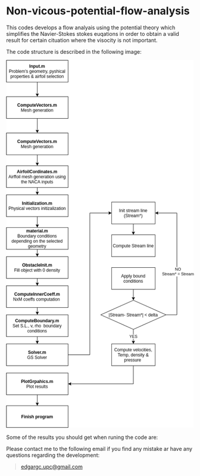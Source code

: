 # Non-vicous-potential-flow-analysis

This codes develops a flow analyais using the potential theory which simplifies the Navier-Stokes stokes euqations 
in order to obtain a valid result for certain cituation where the visocity is not important.

The code structure is described in the following image:

![Code stucture](./Figures/potential.png)


Some of the results you should get when runing the code are:




Please contact me to the following email if you find any mistake ar have any questions regarding the development:

>edgargc.upc@gmail.com
